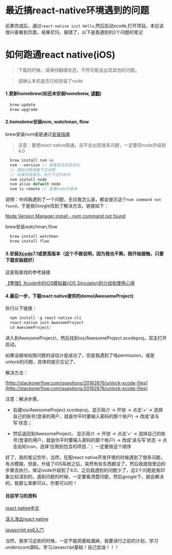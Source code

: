 最近搞react-native环境遇到的问题
================================

前奏完成后，通过`react-native init Hello`,然后启动xcode,打开项目。本应该很兴奋看到页面，结果尼玛，报错了，以下是我遇到的2个问题的笔记






如何跑通react native(iOS)
====================

> 下载的时候，请保持翻墙状态，不然可能会出现其他的问题。

> 请确认本机是否已经安装了node

#### 1.更新homebrew(如还未安装homebrew, [请戳](http://brew.sh/))

```js
  brew update
  brew upgrade
```

#### 2.homebrew安装nvm, watchman, flow

brew安装nvm或是通过[安装指南](https://github.com/creationix/nvm#installation)

> 注意：要想react native跑通，且不会出现很多问题，一定要将node升级到4.0

```js
  brew install nvm && 
  nvm --version // 查看是否安装成功
  // 遇到问题请看下边说明
  // 如果安装成功，执行下边的命令
  nvm install node
  nvm alias default node
  nvm ls-remote // 查看node的版本
```

说明：中间我遇到了一个问题，无论我怎么装，都会提示这个`nvm command not found`，于是我Google找到了解决方法，链接如下：

[Node Version Manager install - nvm command not found](http://stackoverflow.com/questions/16904658/node-version-manager-install-nvm-command-not-found/17707224#17707224)

brew安装watchman,flow

```js
  brew install watchman
  brew install flow
```

#### 3.安装[Xcode]()7.1或更高版本（这个不做说明，因为我也不熟，刚开始接触，只要下载安装就好）

这是我查找的参考链接

[【整理】Xcode中的iOS模拟器(iOS Simulator)的介绍和使用心得](http://www.crifan.com/intro_ios_simulator_in_xcode_and_usage_summary/)

#### 4.最后一步，下载react native提供的demo(AwesomeProject)

执行以下链接：

```js
  npm install -g react-native-cli
  react-native init AwesomeProject
  cd AwesomeProject/
```

进入到AwesomeProject/，然后找到ios/AwesomeProject.xcodeproj，双击打开启动。

如果没报啥权限问题的话估计是成功了，但是我遇到了啥permission，或是unlock的问题，具体的提示忘记了。

解决方法：

[http://stackoverflow.com/questions/20182676/unlock-xcode-files](http://stackoverflow.com/questions/20182676/unlock-xcode-files)

注意：解决步骤，

* 右键ios/AwesomeProject.xcodeproj，显示简介 -> 开锁 -> 点击‘+’ -> 选择自己的账号(登录的用户，就是你平时要输入密码的那个账户) -> 改成‘读与写’状态；

* 然后返回到AwesomeProject， 显示简介 -> 开锁 -> 点击‘+’ -> 选择自己的账号(登录的用户，就是你平时要输入密码的那个账户) -> 改成‘读与写’状态 -> 点击齿轮icon，选择‘应用到包含的项目..’；
一定要按这个顺序

好了，我的笔记完毕，当然，在配react native开发环境的时候遇到了很多问题，有点模糊，但是，升级了iOS系统之后，突然有些东西都没了，然后我就按里边的步骤去执行，保证node升级到了4.0，之后就遇到的问题少了，这2个问题是我印象比较深刻的。遇到问题的时候，一定要看清楚问题，然后google下，就会解决的。我那么笨都可以，你更可以的！

#### 目前学习的资料

[react native中文](http://wiki.jikexueyuan.com/project/react-native/GettingStarted.html)

[深入浅出react native](http://zhuanlan.zhihu.com/FrontendMagazine/19996445)

[javascript es6入门](http://es6.ruanyifeng.com/#docs/object)

当然，我学习这些的时候，一定不能把基础漏掉，我要进行之前的计划，学习underscore源码，学习Javascript基础！自己加油！！！




